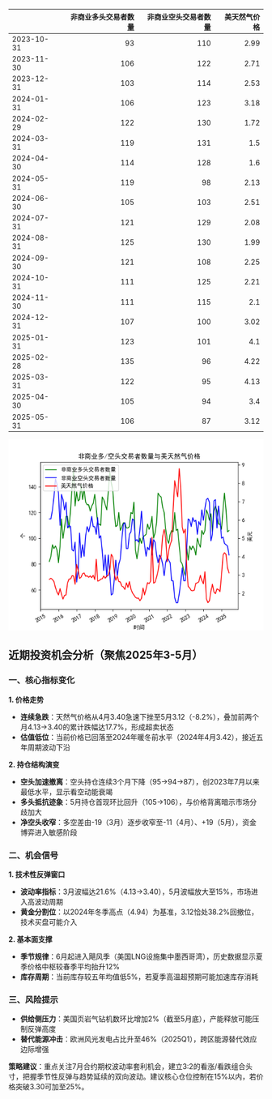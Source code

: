 |            |   非商业多头交易者数量 |   非商业空头交易者数量 |   美天然气价格 |
|:-----------|-----------------------:|-----------------------:|---------------:|
| 2023-10-31 |                     93 |                    110 |           2.99 |
| 2023-11-30 |                    106 |                    122 |           2.71 |
| 2023-12-31 |                    103 |                    114 |           2.53 |
| 2024-01-31 |                    106 |                    123 |           3.18 |
| 2024-02-29 |                    122 |                    130 |           1.72 |
| 2024-03-31 |                    119 |                    131 |           1.5  |
| 2024-04-30 |                    114 |                    128 |           1.6  |
| 2024-05-31 |                    119 |                     98 |           2.13 |
| 2024-06-30 |                    105 |                    103 |           2.51 |
| 2024-07-31 |                    121 |                    129 |           2.08 |
| 2024-08-31 |                    125 |                    130 |           1.99 |
| 2024-09-30 |                    121 |                    108 |           2.25 |
| 2024-10-31 |                    111 |                    125 |           2.21 |
| 2024-11-30 |                    111 |                    115 |           2.1  |
| 2024-12-31 |                    107 |                    100 |           3.02 |
| 2025-01-31 |                    123 |                    101 |           4.1  |
| 2025-02-28 |                    135 |                     96 |           4.22 |
| 2025-03-31 |                    122 |                     95 |           4.13 |
| 2025-04-30 |                    105 |                     94 |           3.4  |
| 2025-05-31 |                    106 |                     87 |           3.12 |

![图](NYMEX_cft.png)



## 近期投资机会分析（聚焦2025年3-5月）

### 一、核心指标变化
**1. 价格走势**
- **连续急跌**：天然气价格从4月3.40急速下挫至5月3.12（-8.2%），叠加前两个月4.13→3.40的累计跌幅达17.7%，形成超卖状态
- **估值低位**：当前价格已回落至2024年暖冬前水平（2024年4月3.42），接近五年周期波动下沿

**2. 持仓结构演变**
- **空头加速撤离**：空头持仓连续3个月下降（95→94→87），创2023年7月以来最低水平，显示看空动能衰竭
- **多头抵抗迹象**：5月持仓首现环比回升（105→106），与价格背离暗示市场分歧加大
- **净空头收窄**：多空差由-19（3月）逐步收窄至-11（4月）、+19（5月），资金博弈进入敏感阶段

### 二、机会信号
**1. 技术性反弹窗口**
- **波动率指标**：3月波幅达21.6%（4.13→3.40），5月波幅放大至15%，市场进入高波动周期
- **黄金分割位**：以2024年冬季高点（4.94）为基准，3.12恰处38.2%回撤位，技术买盘可能介入

**2. 基本面支撑**
- **季节规律**：6月起进入飓风季（美国LNG设施集中墨西哥湾），历史数据显示夏季价格中枢较春季平均抬升12%
- **库存周期**：当前库存较五年均值低5%，若夏季高温超预期可能加速库存消耗

### 三、风险提示
- **供给侧压力**：美国页岩气钻机数环比增加2%（截至5月底），产能释放可能压制反弹高度
- **替代能源冲击**：欧洲风光发电占比升至46%（2025Q1），跨区能源替代效应边际增强

**策略建议**：重点关注7月合约期权波动率套利机会，建立3:2的看涨/看跌组合头寸，把握季节性反弹与趋势延续的双向波动。建议核心仓位控制在15%以内，若价格突破3.30可加至25%。
